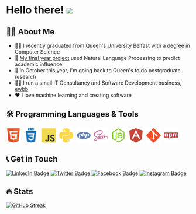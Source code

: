# Hello there! <img src="https://media.giphy.com/media/hvRJCLFzcasrR4ia7z/giphy.gif" width="27">

## 👨‍💻 About Me
- 👨‍🎓 I recently graduated from Queen's University Belfast with a degree in Computer Science
- 🔭 [My final year project](https://csc3002.qub.ethanbradley.co.uk) used Natural Language Processing to predict academic influence
- 🌱 In October this year, I'm going back to Queen's to do postgraduate research
- 👨‍💼 I run a small IT Consultancy and Software Development business, [ewbb](https://github.com/ewbb)
- ❤️ I love machine learning and creating software

## 🛠️ Programming Languages & Tools
<div>
  <img src="https://github.com/devicons/devicon/blob/master/icons/html5/html5-original.svg" title="HTML5" alt="HTML5 icon" width="40" height="40"/>&nbsp;
  <img src="https://github.com/devicons/devicon/blob/master/icons/css3/css3-plain-wordmark.svg"  title="CSS3" alt="CSS3 icon" width="40" height="40"/>&nbsp;
  <img src="https://github.com/devicons/devicon/blob/master/icons/javascript/javascript-original.svg" title="JavaScript" alt="JavaScript icon" width="40" height="40"/>&nbsp;
  <img src="https://github.com/devicons/devicon/blob/master/icons/python/python-plain.svg" title="Python" alt="Python icon" width="40" height="40"/>&nbsp;
  <img src="https://github.com/devicons/devicon/blob/master/icons/php/php-plain.svg" title="PHP" alt="PHP icon" width="40" height="40"/>&nbsp;
  <img src="https://github.com/devicons/devicon/blob/master/icons/sass/sass-original.svg" title="Sass" alt="Sass icon" width="40" height="40"/>&nbsp;
  <img src="https://github.com/devicons/devicon/blob/master/icons/nodejs/nodejs-plain.svg" title="NodeJS" alt="NodeJS icon" width="40" height="40"/>&nbsp;
  <img src="https://github.com/devicons/devicon/blob/master/icons/angularjs/angularjs-plain.svg" title="Angular" alt="Angular icon" width="40" height="40"/>&nbsp;
  <img src="https://github.com/devicons/devicon/blob/master/icons/git/git-plain.svg" title="Git" alt="Git icon" width="40" height="40"/>&nbsp;
  <img src="https://github.com/devicons/devicon/blob/master/icons/npm/npm-original-wordmark.svg" title="NPM" alt="NPM icon" width="40" height="40"/>&nbsp;
</div>

## 📞 Get in Touch
<a href="https://www.linkedin.com/in/ewbb/">
  <img src="https://img.shields.io/badge/LinkedIn-blue?style=for-the-badge&logo=linkedin&logoColor=white" alt="LinkedIn Badge"/>
</a>
<a href="https://twitter.com/ewbb_">
  <img src="https://img.shields.io/badge/Twitter-blue?style=for-the-badge&logo=twitter&logoColor=white" alt="Twitter Badge"/>
</a>
<a href="https://www.facebook.com/ebradley256">
  <img src="https://img.shields.io/badge/Facebook-blue?style=for-the-badge&logo=facebook&logoColor=white" alt="Facebook Badge"/>
</a>
<a href="https://www.instagram.com/ewbb_/">
  <img src="https://img.shields.io/badge/Instagram-blue?style=for-the-badge&logo=instagram&logoColor=white" alt="Instagram Badge"/>
</a>

## 🔥 Stats
[![GitHub Streak](https://github-readme-streak-stats.herokuapp.com?user=ethanbradley&theme=blueberry&hide_border=true&date_format=j%20M%5B%20Y%5D)](https://git.io/streak-stats)
